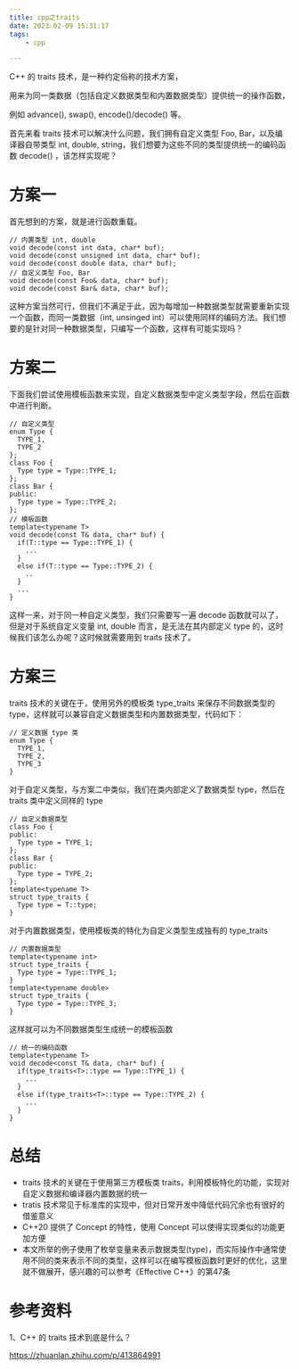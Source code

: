```yaml
---
title: cpp之traits
date: 2023-02-09 15:31:17
tags:
	- cpp

---
```




C++ 的 traits 技术，是一种约定俗称的技术方案，

用来为同一类数据（包括自定义数据类型和内置数据类型）提供统一的操作函数，

例如 advance(), swap(), encode()/decode() 等。



首先来看 traits 技术可以解决什么问题，我们拥有自定义类型 Foo, Bar，以及编译器自带类型 int, double, string，我们想要为这些不同的类型提供统一的编码函数 decode() ，该怎样实现呢？

# 方案一

首先想到的方案，就是进行函数重载。

```
// 内置类型 int, double
void decode(const int data, char* buf);
void decode(const unsigned int data, char* buf);
void decode(const double data, char* buf);
// 自定义类型 Foo, Bar
void decode(const Foo& data, char* buf);
void decode(const Bar& data, char* buf);
```

这种方案当然可行，但我们不满足于此，因为每增加一种数据类型就需要重新实现一个函数，而同一类数据（int, unsinged int）可以使用同样的编码方法。我们想要的是针对同一种数据类型，只编写一个函数，这样有可能实现吗？

# 方案二

下面我们尝试使用模板函数来实现，自定义数据类型中定义类型字段，然后在函数中进行判断。

```text
// 自定义类型
enum Type {
  TYPE_1,
  TYPE_2
};
class Foo {
  Type type = Type::TYPE_1;
};
class Bar {
public:
  Type type = Type::TYPE_2;
};
// 模板函数
template<typename T>
void decode(const T& data, char* buf) {
  if(T::type == Type::TYPE_1) {
    ...
  }
  else if(T::type == Type::TYPE_2) {
    ..
  }
  ...
}
```

这样一来，对于同一种自定义类型，我们只需要写一遍 decode 函数就可以了，但是对于系统自定义变量 int, double 而言，是无法在其内部定义 type 的，这时候我们该怎么办呢？这时候就需要用到 traits 技术了。

# 方案三

traits 技术的关键在于，使用另外的模板类 type_traits 来保存不同数据类型的 type，这样就可以兼容自定义数据类型和内置数据类型，代码如下：

```text
// 定义数据 type 类
enum Type {
  TYPE_1,
  TYPE_2,
  TYPE_3
}
```

对于自定义类型，与方案二中类似，我们在类内部定义了数据类型 type，然后在 traits 类中定义同样的 type

```text
// 自定义数据类型
class Foo {
public:
  Type type = TYPE_1; 
};
class Bar {
public:
  Type type = TYPE_2; 
};
template<typename T>
struct type_traits {
  Type type = T::type;
}
```

对于内置数据类型，使用模板类的特化为自定义类型生成独有的 type_traits

```text
// 内置数据类型
template<typename int>
struct type_traits {
  Type type = Type::TYPE_1;
}
template<typename double>
struct type_traits {
  Type type = Type::TYPE_3;
}
```

这样就可以为不同数据类型生成统一的模板函数

```text
// 统一的编码函数
template<typename T>
void decode<const T& data, char* buf) {
  if(type_traits<T>::type == Type::TYPE_1) {
    ...
  }
  else if(type_traits<T>::type == Type::TYPE_2) {
    ...
  }
}
```



# **总结**

- traits 技术的关键在于使用第三方模板类 traits，利用模板特化的功能，实现对自定义数据和编译器内置数据的统一
- tratis 技术常见于标准库的实现中，但对日常开发中降低代码冗余也有很好的借鉴意义
- C++20 提供了 Concept 的特性，使用 Concept 可以使得实现类似的功能更加方便
- 本文所举的例子使用了枚举变量来表示数据类型(type)，而实际操作中通常使用不同的类来表示不同的类型，这样可以在编写模板函数时更好的优化，这里就不做展开，感兴趣的可以参考《Effective C++》的第47条





# 参考资料

1、C++ 的 traits 技术到底是什么？

https://zhuanlan.zhihu.com/p/413864991